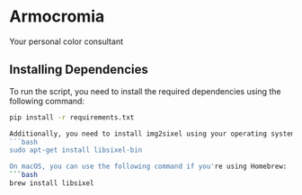 # Armocromia
Your personal color consultant
## Installing Dependencies

To run the script, you need to install the required dependencies using the following command:

```bash
pip install -r requirements.txt

Additionally, you need to install img2sixel using your operating system's package manager. For example, on Debian/Ubuntu, you can use the following command:
```bash
sudo apt-get install libsixel-bin

On macOS, you can use the following command if you're using Homebrew:
```bash
brew install libsixel
